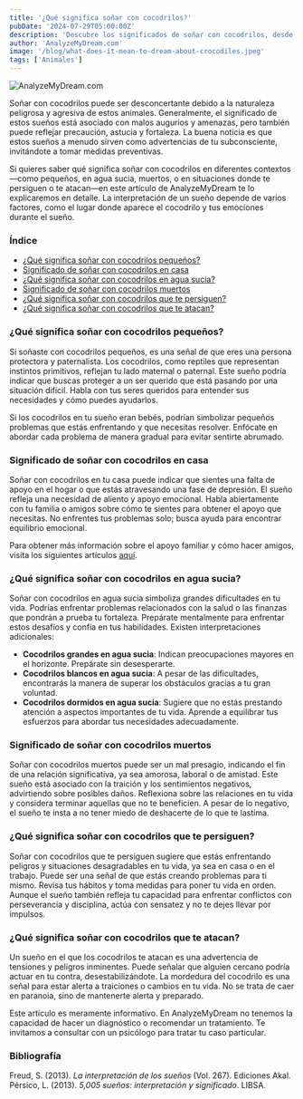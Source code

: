 ```yaml
---
title: '¿Qué significa soñar con cocodrilos?'
pubDate: '2024-07-29T05:00:00Z'
description: 'Descubre los significados de soñar con cocodrilos, desde pequeños hasta grandes, y cómo estos sueños pueden reflejar aspectos de tu vida emocional y mental.'
author: 'AnalyzeMyDream.com'
image: '/blog/what-does-it-mean-to-dream-about-crocodiles.jpeg'
tags: ['Animales']
---
```


![AnalyzeMyDream.com](/blog/what-does-it-mean-to-dream-about-crocodiles.jpeg)

Soñar con cocodrilos puede ser desconcertante debido a la naturaleza peligrosa y agresiva de estos animales. Generalmente, el significado de estos sueños está asociado con malos augurios y amenazas, pero también puede reflejar precaución, astucia y fortaleza. La buena noticia es que estos sueños a menudo sirven como advertencias de tu subconsciente, invitándote a tomar medidas preventivas.

Si quieres saber qué significa soñar con cocodrilos en diferentes contextos—como pequeños, en agua sucia, muertos, o en situaciones donde te persiguen o te atacan—en este artículo de AnalyzeMyDream te lo explicaremos en detalle. La interpretación de un sueño depende de varios factores, como el lugar donde aparece el cocodrilo y tus emociones durante el sueño.

### Índice

- [¿Qué significa soñar con cocodrilos pequeños?](#qué-significa-soñar-con-cocodrilos-pequeños)
- [Significado de soñar con cocodrilos en casa](#significado-de-soñar-con-cocodrilos-en-casa)
- [¿Qué significa soñar con cocodrilos en agua sucia?](#qué-significa-soñar-con-cocodrilos-en-agua-sucia)
- [Significado de soñar con cocodrilos muertos](#significado-de-soñar-con-cocodrilos-muertos)
- [¿Qué significa soñar con cocodrilos que te persiguen?](#qué-significa-soñar-con-cocodrilos-que-te-persiguen)
- [¿Qué significa soñar con cocodrilos que te atacan?](#qué-significa-soñar-con-cocodrilos-que-te-atacan)

### ¿Qué significa soñar con cocodrilos pequeños?

Si soñaste con cocodrilos pequeños, es una señal de que eres una persona protectora y paternalista. Los cocodrilos, como reptiles que representan instintos primitivos, reflejan tu lado maternal o paternal. Este sueño podría indicar que buscas proteger a un ser querido que está pasando por una situación difícil. Habla con tus seres queridos para entender sus necesidades y cómo puedes ayudarlos.

Si los cocodrilos en tu sueño eran bebés, podrían simbolizar pequeños problemas que estás enfrentando y que necesitas resolver. Enfócate en abordar cada problema de manera gradual para evitar sentirte abrumado.

### Significado de soñar con cocodrilos en casa

Soñar con cocodrilos en tu casa puede indicar que sientes una falta de apoyo en el hogar o que estás atravesando una fase de depresión. El sueño refleja una necesidad de aliento y apoyo emocional. Habla abiertamente con tu familia o amigos sobre cómo te sientes para obtener el apoyo que necesitas. No enfrentes tus problemas solo; busca ayuda para encontrar equilibrio emocional.

Para obtener más información sobre el apoyo familiar y cómo hacer amigos, visita los siguientes artículos [aquí](#).

### ¿Qué significa soñar con cocodrilos en agua sucia?

Soñar con cocodrilos en agua sucia simboliza grandes dificultades en tu vida. Podrías enfrentar problemas relacionados con la salud o las finanzas que pondrán a prueba tu fortaleza. Prepárate mentalmente para enfrentar estos desafíos y confía en tus habilidades. Existen interpretaciones adicionales:

- **Cocodrilos grandes en agua sucia**: Indican preocupaciones mayores en el horizonte. Prepárate sin desesperarte.
- **Cocodrilos blancos en agua sucia**: A pesar de las dificultades, encontrarás la manera de superar los obstáculos gracias a tu gran voluntad.
- **Cocodrilos dormidos en agua sucia**: Sugiere que no estás prestando atención a aspectos importantes de tu vida. Aprende a equilibrar tus esfuerzos para abordar tus necesidades adecuadamente.

### Significado de soñar con cocodrilos muertos

Soñar con cocodrilos muertos puede ser un mal presagio, indicando el fin de una relación significativa, ya sea amorosa, laboral o de amistad. Este sueño está asociado con la traición y los sentimientos negativos, advirtiendo sobre posibles daños. Reflexiona sobre las relaciones en tu vida y considera terminar aquellas que no te beneficien. A pesar de lo negativo, el sueño te insta a no tener miedo de deshacerte de lo que te lastima.

### ¿Qué significa soñar con cocodrilos que te persiguen?

Soñar con cocodrilos que te persiguen sugiere que estás enfrentando peligros y situaciones desagradables en tu vida, ya sea en casa o en el trabajo. Puede ser una señal de que estás creando problemas para ti mismo. Revisa tus hábitos y toma medidas para poner tu vida en orden. Aunque el sueño también refleja tu capacidad para enfrentar conflictos con perseverancia y disciplina, actúa con sensatez y no te dejes llevar por impulsos.

### ¿Qué significa soñar con cocodrilos que te atacan?

Un sueño en el que los cocodrilos te atacan es una advertencia de tensiones y peligros inminentes. Puede señalar que alguien cercano podría actuar en tu contra, desestabilizándote. La mordedura del cocodrilo es una señal para estar alerta a traiciones o cambios en tu vida. No se trata de caer en paranoia, sino de mantenerte alerta y preparado.

Este artículo es meramente informativo. En AnalyzeMyDream no tenemos la capacidad de hacer un diagnóstico o recomendar un tratamiento. Te invitamos a consultar con un psicólogo para tratar tu caso particular.

### Bibliografía

Freud, S. (2013). *La interpretación de los sueños* (Vol. 267). Ediciones Akal.  
Pérsico, L. (2013). *5,005 sueños: interpretación y significado*. LIBSA.
